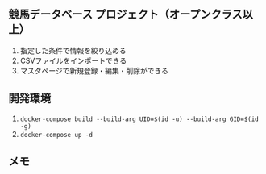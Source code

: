 ## 競馬データベース プロジェクト（オープンクラス以上）
1. 指定した条件で情報を絞り込める  
2. CSVファイルをインポートできる  
3. マスタページで新規登録・編集・削除ができる


## 開発環境
1. `docker-compose build --build-arg UID=$(id -u) --build-arg GID=$(id -g)`
2. `docker-compose up -d`

## メモ
